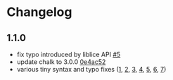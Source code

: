 # Changelog

## 1.1.0

- fix typo introduced by liblice API [#5](https://github.com/cutenode/delice/pull/5)
- update chalk to 3.0.0 [0e4ac52](https://github.com/cutenode/delice/commit/0e4ac52a3d32fd5d9b28a9c74ac084af9591d9f2)
- various tiny syntax and typo fixes ([1](https://github.com/cutenode/delice/commit/2130a0ce96bde806a13669ae08e2e95add2e77ca), [2](https://github.com/cutenode/delice/commit/411303db25a4bdfb96d17441882e6678af9d357f), [3](https://github.com/cutenode/delice/commit/96d31f96def19bfde6eb4b525dc13ec671a1beb5), [4](https://github.com/cutenode/delice/pull/4), [5](https://github.com/cutenode/delice/commit/8736ad6badc47c423b5543817ca72fb31d90f3f5), [6](https://github.com/cutenode/delice/commit/b276ec0b104137cda426fb7b6c6cf814700988d4), [7](https://github.com/cutenode/delice/pull/1))
